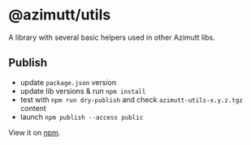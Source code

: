 # @azimutt/utils

A library with several basic helpers used in other Azimutt libs.

## Publish

- update `package.json` version
- update lib versions & run `npm install`
- test with `npm run dry-publish` and check `azimutt-utils-x.y.z.tgz` content
- launch `npm publish --access public`

View it on [npm](https://www.npmjs.com/package/@azimutt/utils).
